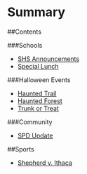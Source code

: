 # Summary

##Contents

###Schools
* [SHS Announcements](shsannouncements102212016.md)
* [Special Lunch](special_lunch.md)

###Halloween Events
* [Haunted Trail](haunted5ktrailrun.md)
* [Haunted Forest](thehauntedforest.md)
* [Trunk or Treat](trunkortreat.md)

###Community
* [SPD Update](phonelarceny.md)

##Sports
* [Shepherd v. Ithaca](shepherdvsithaca.md)